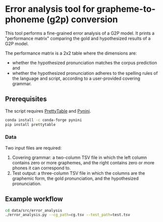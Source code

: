 # Error analysis tool for grapheme-to-phoneme (g2p) conversion

This tool performs a fine-grained error analysis of a G2P model. It prints a
"performance matrix" comparing the gold and hypothesized results of a G2P model.

The performance matrix is a 2x2 table where the dimensions are:

-   whether the hypothesized pronunciation matches the corpus prediction and
-   whether the hypothesized pronunciation adheres to the spelling rules of the
    language and script, according to a user-provided covering grammar.

## Prerequisites

The script requires [PrettyTable](https://pypi.org/project/prettytable/) and
[Pynini](http://www.opengrm.org/twiki/bin/view/GRM/Pynini).

```bash
conda install -c conda-forge pynini
pip install prettytable
```

### Data

Two input files are required:

1.  Covering grammar: a two-column TSV file in which the left column contains
    zero or more graphemes, and the right contains zero or more phones it can
    correspond to.
2.  Test output: a three-column TSV file in which the columns are the graphemic
    form, the gold pronunciation, and the hypothesized pronunciation.

## Example workflow

```bash
cd data/src/error_analysis
./error_analysis.py --cg_path=cg.tsv --test_path=test.tsv
```
